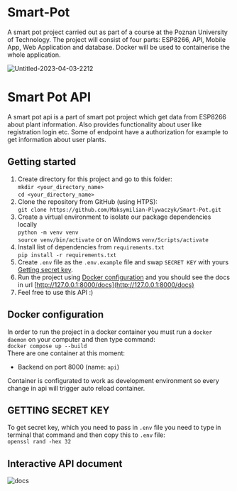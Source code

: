 # Smart-Pot
A smart pot project carried out as part of a course at the Poznan University of Technology. The project will consist of four parts: ESP8266, API, Mobile App, Web Application and database. Docker will be used to containerise the whole application.

![Untitled-2023-04-03-2212](https://user-images.githubusercontent.com/65020389/229622923-23ce3feb-2568-4b60-8418-3da8456cae97.png)

# Smart Pot API
A smart pot api is a part of smart pot project which get data from ESP8266 about plant information. Also provides functionality about user like registration login etc. Some of endpoint have a authorization for example to get information about user plants.

## Getting started
 1. Create directory for this project and go to this folder:\
  `mkdir <your_directory_name>`\
  `cd <your_directory_name>`
 2. Clone the repository from GitHub (using HTPS):\
	`git clone https://github.com/Maksymilian-Plywaczyk/Smart-Pot.git`
 3. Create a virtual environment to isolate our package dependencies locally\
	 `python -m venv venv`\
	 `source venv/bin/activate` or on Windows `venv/Scripts/activate`
 4. Install list of dependencies from `requirements.txt`\
	`pip install -r requirements.txt`
 5. Create `.env` file as the `.env.example` file and swap `SECRET KEY` with yours [Getting secret key](#getting-secret-key).
7. Run the project using [Docker configuration](#docker-configuration) and you should see the docs in url [http://127.0.0.1:8000/docs](http://127.0.0.1:8000/docs)
8. Feel free to use this API :)

## Docker configuration
In order to run the project in a docker container you must run a `docker daemon` on your computer and then type command:
<br/>
`docker compose up --build`
<br/>
There are one container at this moment:
 -   Backend on port 8000 (name: `api`)

Container is configurated to work as development environment so every change in api will trigger auto reload container. 

## GETTING SECRET KEY
To get secret key, which you need to pass in `.env` file you need to type in terminal that command and then copy this to `.env` file:
<br/>
`openssl rand -hex 32`

## Interactive API document
![docs](https://github.com/Maksymilian-Plywaczyk/todo-app-with-fast-api/assets/65869609/a3533ce4-a956-43a0-ba21-f2379553168d)
